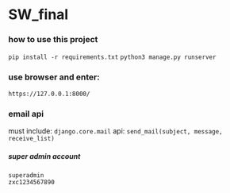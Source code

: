 # SW_final
### how to use this project
`pip install -r requirements.txt`
`python3 manage.py runserver`
### use browser and enter:
`https://127.0.0.1:8000/`

### email api
must include:
`django.core.mail`
api:
`send_mail(subject, message, receive_list)`
##### super admin account
```
superadmin
zxc1234567890
```